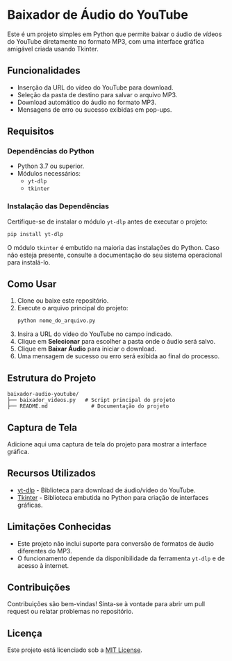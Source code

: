 # Baixador de Áudio do YouTube

Este é um projeto simples em Python que permite baixar o áudio de vídeos do YouTube diretamente no formato MP3, com uma interface gráfica amigável criada usando Tkinter.

## Funcionalidades
- Inserção da URL do vídeo do YouTube para download.
- Seleção da pasta de destino para salvar o arquivo MP3.
- Download automático do áudio no formato MP3.
- Mensagens de erro ou sucesso exibidas em pop-ups.

## Requisitos

### Dependências do Python
- Python 3.7 ou superior.
- Módulos necessários:
  - `yt-dlp`
  - `tkinter`

### Instalação das Dependências
Certifique-se de instalar o módulo `yt-dlp` antes de executar o projeto:
```bash
pip install yt-dlp
```
O módulo `tkinter` é embutido na maioria das instalações do Python. Caso não esteja presente, consulte a documentação do seu sistema operacional para instalá-lo.

## Como Usar
1. Clone ou baixe este repositório.
2. Execute o arquivo principal do projeto:
   ```bash
   python nome_do_arquivo.py
   ```
3. Insira a URL do vídeo do YouTube no campo indicado.
4. Clique em **Selecionar** para escolher a pasta onde o áudio será salvo.
5. Clique em **Baixar Áudio** para iniciar o download.
6. Uma mensagem de sucesso ou erro será exibida ao final do processo.

## Estrutura do Projeto
```
baixador-audio-youtube/
├── baixador_videos.py   # Script principal do projeto
├── README.md              # Documentação do projeto
```

## Captura de Tela
Adicione aqui uma captura de tela do projeto para mostrar a interface gráfica.

## Recursos Utilizados
- [yt-dlp](https://github.com/yt-dlp/yt-dlp) - Biblioteca para download de áudio/vídeo do YouTube.
- [Tkinter](https://docs.python.org/3/library/tkinter.html) - Biblioteca embutida no Python para criação de interfaces gráficas.

## Limitações Conhecidas
- Este projeto não inclui suporte para conversão de formatos de áudio diferentes do MP3.
- O funcionamento depende da disponibilidade da ferramenta `yt-dlp` e de acesso à internet.

## Contribuições
Contribuições são bem-vindas! Sinta-se à vontade para abrir um pull request ou relatar problemas no repositório.

## Licença
Este projeto está licenciado sob a [MIT License](https://opensource.org/licenses/MIT).

